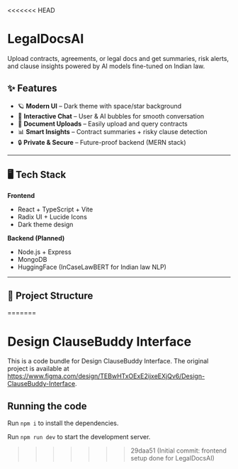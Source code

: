 <<<<<<< HEAD
# LegalDocsAI
Upload contracts, agreements, or legal docs and get summaries, risk alerts, and clause insights powered by AI models fine-tuned on Indian law.



## ✨ Features
- 🪐 **Modern UI** – Dark theme with space/star background  
- 💬 **Interactive Chat** – User & AI bubbles for smooth conversation  
- 📂 **Document Uploads** – Easily upload and query contracts  
- 📊 **Smart Insights** – Contract summaries + risky clause detection  
- 🔒 **Private & Secure** – Future-proof backend (MERN stack)  

---

## 🖥️ Tech Stack

**Frontend**
- React + TypeScript + Vite  
- Radix UI + Lucide Icons  
- Dark theme design  

**Backend (Planned)**
- Node.js + Express  
- MongoDB  
- HuggingFace (InCaseLawBERT for Indian law NLP)  

---

## 📂 Project Structure

=======

  # Design ClauseBuddy Interface

  This is a code bundle for Design ClauseBuddy Interface. The original project is available at https://www.figma.com/design/TEBwHTxOExE2ijxeEXjQv6/Design-ClauseBuddy-Interface.

  ## Running the code

  Run `npm i` to install the dependencies.

  Run `npm run dev` to start the development server.
  
>>>>>>> 29daa51 (Initial commit: frontend setup done for LegalDocsAI)
